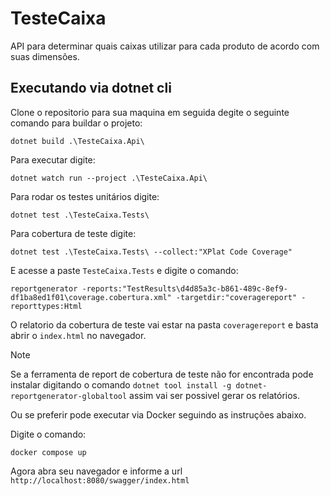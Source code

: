 # TesteCaixa

API para determinar quais caixas utilizar para cada produto de acordo com suas dimensões.

## Executando via dotnet cli

Clone o repositorio para sua maquina em seguida degite o seguinte comando para buildar o projeto:
```
dotnet build .\TesteCaixa.Api\
```

Para executar digite:
```
dotnet watch run --project .\TesteCaixa.Api\
```

Para rodar os testes unitários digite:
```
dotnet test .\TesteCaixa.Tests\
```

Para cobertura de teste digite:
```
dotnet test .\TesteCaixa.Tests\ --collect:"XPlat Code Coverage"
```

E acesse a paste `TesteCaixa.Tests` e digite o comando:
```
reportgenerator -reports:"TestResults\d4d85a3c-b861-489c-8ef9-df1ba8ed1f01\coverage.cobertura.xml" -targetdir:"coveragereport" -reporttypes:Html
```

O relatorio da cobertura de teste vai estar na pasta `coveragereport` e basta abrir o `index.html` no navegador.

>[!NOTE]
> Se a ferramenta de report de cobertura de teste não for encontrada pode instalar digitando o comando `dotnet tool install -g dotnet-reportgenerator-globaltool` assim vai ser possivel gerar os relatórios.

Ou se preferir pode executar via Docker seguindo as instruções abaixo.

Digite o comando:
```
docker compose up
```

Agora abra seu navegador e informe a url `http://localhost:8080/swagger/index.html`